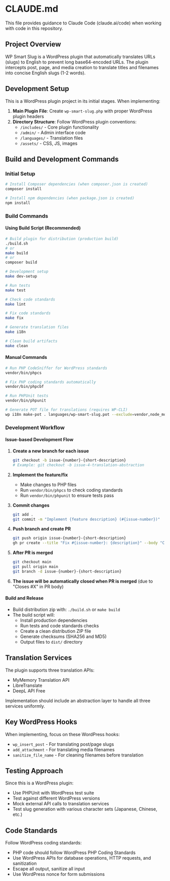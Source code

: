# CLAUDE.md

This file provides guidance to Claude Code (claude.ai/code) when working with code in this repository.

## Project Overview

WP Smart Slug is a WordPress plugin that automatically translates URLs (slugs) to English to prevent long base64-encoded URLs. The plugin intercepts post, page, and media creation to translate titles and filenames into concise English slugs (1-2 words).

## Development Setup

This is a WordPress plugin project in its initial stages. When implementing:

1. **Main Plugin File**: Create `wp-smart-slug.php` with proper WordPress plugin headers
2. **Directory Structure**: Follow WordPress plugin conventions:
   - `/includes/` - Core plugin functionality
   - `/admin/` - Admin interface code
   - `/languages/` - Translation files
   - `/assets/` - CSS, JS, images

## Build and Development Commands

### Initial Setup
```bash
# Install Composer dependencies (when composer.json is created)
composer install

# Install npm dependencies (when package.json is created)
npm install
```

### Build Commands

#### Using Build Script (Recommended)
```bash
# Build plugin for distribution (production build)
./build.sh
# or
make build
# or
composer build

# Development setup
make dev-setup

# Run tests
make test

# Check code standards
make lint

# Fix code standards
make fix

# Generate translation files
make i18n

# Clean build artifacts
make clean
```

#### Manual Commands
```bash
# Run PHP CodeSniffer for WordPress standards
vendor/bin/phpcs

# Fix PHP coding standards automatically
vendor/bin/phpcbf

# Run PHPUnit tests
vendor/bin/phpunit

# Generate POT file for translations (requires WP-CLI)
wp i18n make-pot . languages/wp-smart-slug.pot --exclude=vendor,node_modules,build,dist
```

### Development Workflow

#### Issue-based Development Flow
1. **Create a new branch for each issue**
   ```bash
   git checkout -b issue-{number}-{short-description}
   # Example: git checkout -b issue-4-translation-abstraction
   ```

2. **Implement the feature/fix**
   - Make changes to PHP files
   - Run `vendor/bin/phpcs` to check coding standards
   - Run `vendor/bin/phpunit` to ensure tests pass

3. **Commit changes**
   ```bash
   git add .
   git commit -m "Implement {feature description} (#{issue-number})"
   ```

4. **Push branch and create PR**
   ```bash
   git push origin issue-{number}-{short-description}
   gh pr create --title "Fix #{issue-number}: {description}" --body "Closes #{issue-number}"
   ```

5. **After PR is merged**
   ```bash
   git checkout main
   git pull origin main
   git branch -d issue-{number}-{short-description}
   ```

6. **The issue will be automatically closed when PR is merged** (due to "Closes #X" in PR body)

#### Build and Release
- Build distribution zip with: `./build.sh` or `make build`
- The build script will:
  - Install production dependencies
  - Run tests and code standards checks
  - Create a clean distribution ZIP file
  - Generate checksums (SHA256 and MD5)
  - Output files to `dist/` directory

## Translation Services

The plugin supports three translation APIs:
- MyMemory Translation API
- LibreTranslate
- DeepL API Free

Implementation should include an abstraction layer to handle all three services uniformly.

## Key WordPress Hooks

When implementing, focus on these WordPress hooks:
- `wp_insert_post` - For translating post/page slugs
- `add_attachment` - For translating media filenames
- `sanitize_file_name` - For cleaning filenames before translation

## Testing Approach

Since this is a WordPress plugin:
- Use PHPUnit with WordPress test suite
- Test against different WordPress versions
- Mock external API calls to translation services
- Test slug generation with various character sets (Japanese, Chinese, etc.)

## Code Standards

Follow WordPress coding standards:
- PHP code should follow WordPress PHP Coding Standards
- Use WordPress APIs for database operations, HTTP requests, and sanitization
- Escape all output, sanitize all input
- Use WordPress nonce for form submissions